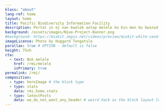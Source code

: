 ```yaml
---
klass: "about"
lang-ref: home
layout: home
title: Pacific Biodiversity Information Facility
description: Portal in ej nan kwalok aolep melele ko kin men ko bwinid ilo aelon jidik kein ad ilo Pacific in.
background: /assets/images/Niue-Project-Banner.png
#background: https://mixkit.imgix.net/videos/preview/mixkit-white-sand-beach-and-palm-trees-1564-0.jpg?w=1200&h=630&fit=crop
imageLicense: Photo by Huggard Tongatule
parallax: true # OPTION - default is false
height: 75vh
cta:
  - text: Bok melele
    href: /rmi/melele
    isPrimary: true
permalink: /rmi/
composition:
  - type: heroImage # the block type
  - type: stats
    data: rmi.home.stats
  - type: latestPosts
    data: we_do_not_want_any_header # weird hack as the block layout looks for a data element and falls back to the page if none is present
---
```


